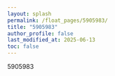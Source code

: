 ```yaml
---
layout: splash
permalink: /float_pages/5905983/
title: "5905983"
author_profile: false
last_modified_at: 2025-06-13
toc: false
---
```

 
5905983
